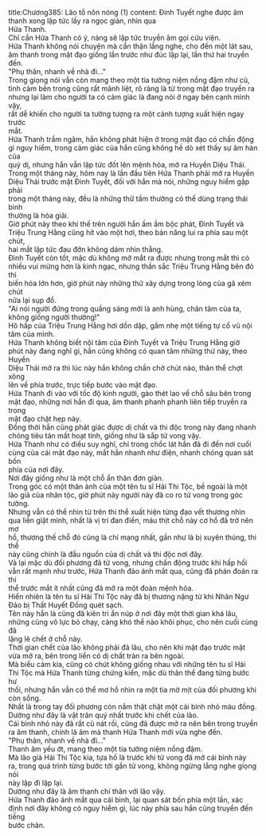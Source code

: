 title:Chương385: Lão tổ nôn nóng (1)
content:
Đinh Tuyết nghe được âm thanh xong lập tức lấy ra ngọc giản, nhìn qua<br>Hứa Thanh.<br>Chỉ cần Hứa Thanh có ý, nàng sẽ lập tức truyền âm gọi cứu viện.<br>Hứa Thanh không nói chuyện mà cẩn thận lắng nghe, cho đến một lát sau,<br>âm thanh trong mật đạo giống lần trước như đúc lập lại, lần thứ hai truyền đến.<br>"Phụ thân, nhanh về nhà đi..."<br>Trong giọng nói vẫn còn mang theo một tia tưởng niệm nồng đậm như cũ,<br>tình cảm bên trong cũng rất mãnh liệt, rõ ràng là từ trong mật đạo truyền ra<br>nhưng lại làm cho người ta có cảm giác là đang nói ở ngay bên cạnh mình vậy,<br>rất dễ khiến cho người ta tưởng tượng ra một cảnh tượng xuất hiện ngay trước<br>mắt.<br>Hứa Thanh trầm ngâm, hắn không phát hiện ở trong mật đạo có chấn động<br>gì nguy hiểm, trong cảm giác của hắn cũng không hề dò xét thấy sự âm hàn của<br>quỷ dị, nhưng hắn vẫn lập tức đốt lên mệnh hỏa, mở ra Huyền Diệu Thái.<br>Trong một tháng này, hôm nay là lần đầu tiên Hứa Thanh phải mở ra Huyền<br>Diệu Thái trước mặt Đinh Tuyết, đối với hắn mà nói, những nguy hiểm gặp phải<br>trong một tháng này, đều là những thữ tầm thường có thể dùng trạng thái bình<br>thường là hóa giải.<br>Giờ phút này theo khí thế trên người hắn ầm ầm bộc phát, Đinh Tuyết và<br>Triệu Trung Hằng cũng hít vào một hơi, theo bản năng lui ra phía sau một chút,<br>hai mắt lập tức đau đớn không dám nhìn thẳng.<br>Đinh Tuyết còn tốt, mặc dù không mở mắt ra được nhưng trong mắt thì có<br>nhiều vui mừng hơn là kinh ngạc, nhưng thần sắc Triệu Trung Hằng bên đó thì<br>biến hóa lớn hơn, giờ phút này những thữ xây dựng trong lòng của gã xém chút<br>nữa lại sụp đổ.<br>"Ai nói người đứng trong quầng sáng mới là anh hùng, chân tâm của ta,<br>không giống người thường!"<br>Hô hấp của Triệu Trung Hằng hơi dồn dập, gầm nhẹ một tiếng tự cổ vũ nội<br>tâm của mình.<br>Hứa Thanh không biết nội tâm của Đinh Tuyết và Triệu Trung Hằng giờ<br>phút này đang nghĩ gì, hắn cũng không có quan tâm những thứ này, theo Huyền<br>Diệu Thái mở ra thì lúc này hắn không chần chờ chút nào, thân thể chợt xông<br>lên về phía trước, trực tiếp bước vào mật đạo.<br>Hứa Thanh đi vào với tốc độ kinh người, gào thét lao về chỗ sâu bên trong<br>mật đạo, những nơi hắn đi qua, âm thanh phanh phanh liên tiếp truyền ra trong<br>mật đạo chật hẹp này.<br>Đồng thời hắn cũng phát giác được dị chất và thi độc trong này đang nhanh<br>chóng tiêu tán mất hoạt tính, giống như là sắp tử vong vậy.<br>Hứa Thanh như có điều suy nghĩ, chỉ trong chốc lát hắn đã đi đến nơi cuối<br>cùng của cái mật đạo này, mắt hắn nhanh như điện, nhanh chóng quan sát bốn<br>phía của nơi đây.<br>Nơi đây giống như là một chỗ ẩn thân đơn giản.<br>Trong góc có một thân ảnh của một tên tu sĩ Hải Thi Tộc, bề ngoài là một<br>lão giả của nhân tộc, giờ phút này người này đã co ro tử vong trong góc tường.<br>Nhưng vẫn có thể nhìn từ trên thi thể xuất hiện từng đạo vết thương nhìn<br>qua liền giật mình, nhất là vị trí đan điền, máu thịt chỗ này cơ hồ đã trở nên mơ<br>hồ, thương thế chỗ đó cũng là chí mạng nhất, gần như là bị xuyên thủng, thi thể<br>này cũng chính là đầu nguồn của dị chất và thi độc nơi đây.<br>Vả lại mặc dù đối phương đã tử vong, nhưng chấn động trước khi hấp hối<br>vẫn rất mạnh như trước, Hứa Thanh đảo ánh mắt qua, cũng đã phán đoán ra thi<br>thể trước mắt ít nhất cũng đã mở ra một đoàn mệnh hỏa.<br>Hiển nhiên là tên tu sĩ Hải Thi Tộc này đã bị thương nặng từ khi Nhân Ngư<br>Đảo bị Thất Huyết Đồng quét sạch.<br>Tên này hẳn là cũng đã kiên trì ẩn núp ở nơi đây một thời gian khá lâu,<br>những cũng vô lực bỏ chạy, càng khó thể nào khôi phục, cho nên cuối cùng đã<br>lặng lẽ chết ở chỗ này.<br>Thời gian chết của lão không phải đã lâu, cho nên khi mật đạo trước mặt<br>vừa mở ra, bên trong liền có dị chất tràn ra bên ngoài.<br>Mà biểu cảm kia, cũng có chút không giống nhau với những tên tu sĩ Hải<br>Thi Tộc mà Hứa Thanh từng chứng kiến, mặc dù thân thể đang từng bước hư<br>thối, nhưng hắn vẫn có thể mơ hồ nhìn ra một tia mờ mịt của đối phương khi<br>còn sống.<br>Nhất là trong tay đối phương còn nắm thật chặt một cái bình nhỏ màu đồng.<br>Dường như đây là vật trân quý nhất trước khi chết của lão.<br>Cái bình nhỏ này đã rất cũ nát rồi, cũng đã được mở ra nên bên trong truyền<br>ra âm thanh, chính là âm mà thanh Hứa Thanh mới vừa nghe đến.<br>"Phụ thân, nhanh về nhà đi..."<br>Thanh âm yếu ớt, mang theo một tia tưởng niệm nồng đậm.<br>Mà lão giả Hải Thi Tộc kia, tựa hồ là trước khi tử vong đã mở cái bình này<br>ra, trong quá trình từng bước tới gần tử vong, không ngừng lắng nghe giọng nói<br>này lập đi lập lại.<br>Dường như đây là âm thanh chí thân với lão vậy.<br>Hứa Thanh đảo ánh mắt qua cái bình, lại quan sát bốn phía một lần, xác<br>định nơi đây không có nguy hiểm gì, lúc này phía sau hắn cũng truyền đến tiếng<br>bước chân.